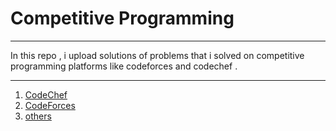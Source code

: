 # Competitive Programming
***
In this repo , i upload solutions of problems that i solved on competitive programming platforms like codeforces and codechef .
***
1. [CodeChef](https://github.com/realvaibhav/competitive_programming/tree/main/codechef)
2. [CodeForces](https://github.com/realvaibhav/competitive_programming/tree/main/codeforces)
3. [others](https://github.com/realvaibhav/competitive_programming/tree/main/Others)


